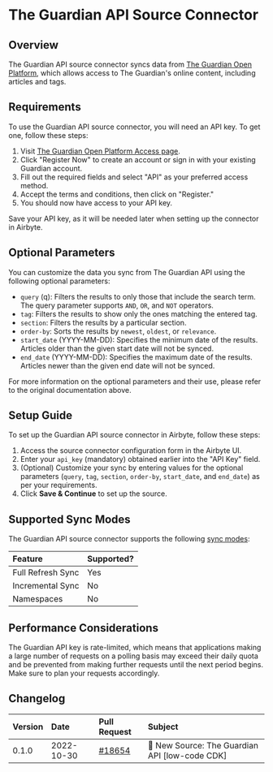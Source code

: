 # The Guardian API Source Connector

## Overview

The Guardian API source connector syncs data from [The Guardian Open Platform](https://open-platform.theguardian.com/), which allows access to The Guardian's online content, including articles and tags.

## Requirements

To use the Guardian API source connector, you will need an API key. To get one, follow these steps:

1. Visit [The Guardian Open Platform Access page](https://open-platform.theguardian.com/access).
2. Click "Register Now" to create an account or sign in with your existing Guardian account.
3. Fill out the required fields and select "API" as your preferred access method.
4. Accept the terms and conditions, then click on "Register."
5. You should now have access to your API key.

Save your API key, as it will be needed later when setting up the connector in Airbyte.

## Optional Parameters

You can customize the data you sync from The Guardian API using the following optional parameters:

- `query` (q): Filters the results to only those that include the search term. The query parameter supports `AND`, `OR`, and `NOT` operators.
- `tag`: Filters the results to show only the ones matching the entered tag.
- `section`: Filters the results by a particular section.
- `order-by`: Sorts the results by `newest`, `oldest`, or `relevance`.
- `start_date` (YYYY-MM-DD): Specifies the minimum date of the results. Articles older than the given start date will not be synced.
- `end_date` (YYYY-MM-DD): Specifies the maximum date of the results. Articles newer than the given end date will not be synced.

For more information on the optional parameters and their use, please refer to the original documentation above.

## Setup Guide

To set up the Guardian API source connector in Airbyte, follow these steps:

1. Access the source connector configuration form in the Airbyte UI.
2. Enter your `api_key` (mandatory) obtained earlier into the "API Key" field.
3. (Optional) Customize your sync by entering values for the optional parameters (`query`, `tag`, `section`, `order-by`, `start_date`, and `end_date`) as per your requirements.
4. Click **Save & Continue** to set up the source.

## Supported Sync Modes

The Guardian API source connector supports the following [sync modes](https://docs.airbyte.com/cloud/core-concepts#connection-sync-modes):

| Feature           | Supported? |
|:------------------|:-----------|
| Full Refresh Sync | Yes        |
| Incremental Sync  | No         |
| Namespaces        | No         |

## Performance Considerations

The Guardian API key is rate-limited, which means that applications making a large number of requests on a polling basis may exceed their daily quota and be prevented from making further requests until the next period begins. Make sure to plan your requests accordingly.

## Changelog

| Version | Date       | Pull Request                                              | Subject                                        |
| :------ | :--------- | :-------------------------------------------------------- | :--------------------------------------------- |
| 0.1.0   | 2022-10-30 | [#18654](https://github.com/airbytehq/airbyte/pull/18654) | 🎉 New Source: The Guardian API [low-code CDK] |

